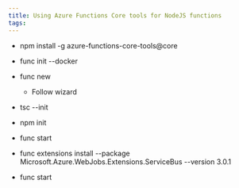 ```yaml
---
title: Using Azure Functions Core tools for NodeJS functions
tags:
---
```


- npm install -g azure-functions-core-tools@core
- func init <projectname> --docker
- func new 
    - Follow wizard
- tsc --init
- npm init

- func start
- func extensions install --package Microsoft.Azure.WebJobs.Extensions.ServiceBus --version 3.0.1
- func start
